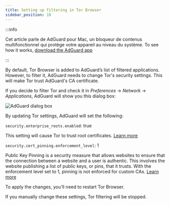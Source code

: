 ```yaml
---
title: Setting up filtering in Tor Browser
sidebar_position: 10
---
```


:::info

Cet article parle de AdGuard pour Mac, un bloqueur de contenus multifonctionnel qui protège votre appareil au niveau du système. To see how it works, [download the AdGuard app](https://agrd.io/download-kb-adblock)

:::

By default, Tor Browser is added to AdGuard’s list of filtered applications. However, to filter it, AdGuard needs to change Tor's security settings. This will make Tor trust AdGuard's CA certificate.

If you decide to filter Tor and check it in *Preferences* → *Network* → *Applications*, AdGuard will show you this dialog box:

![AdGuard dialog box](https://cdn.adtidy.org/content/kb/ad_blocker/mac/tor-setup.png)

By updating Tor settings, AdGuard will set the following:

`security.enterprise_roots.enabled`: true

This setting will cause Tor to trust root certificates. [Learn more](https://support.mozilla.org/en-US/kb/setting-certificate-authorities-firefox)

`security.cert_pinning.enforcement_level`: 1

Public Key Pinning is a security measure that allows websites to ensure that the connection between a website and a user is authentic. This involves the website publishing a list of public keys, or pins, that it trusts. With the enforcement level set to 1, pinning is not enforced for custom CAs. [Learn more](https://wiki.mozilla.org/SecurityEngineering/Public_Key_Pinning)

To apply the changes, you’ll need to restart Tor Browser.

If you manually change these settings, Tor filtering will be stopped.
